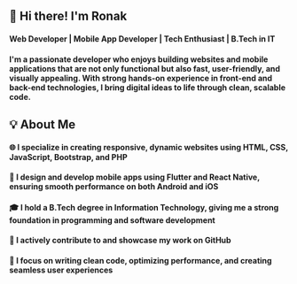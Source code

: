 ## 👋 Hi there! I'm Ronak 

#### Web Developer | Mobile App Developer | Tech Enthusiast | B.Tech in IT
#### I'm a passionate developer who enjoys building websites and mobile applications that are not only functional but also fast, user-friendly, and visually appealing. With strong hands-on experience in front-end and back-end technologies, I bring digital ideas to life through clean, scalable code.


## 💡 About Me
#### 🌐 I specialize in creating responsive, dynamic websites using HTML, CSS, JavaScript, Bootstrap, and PHP
#### 📱 I design and develop mobile apps using Flutter and React Native, ensuring smooth performance on both Android and iOS
#### 🎓 I hold a B.Tech degree in Information Technology, giving me a strong foundation in programming and software development
#### 🔗 I actively contribute to and showcase my work on GitHub
#### 🎯 I focus on writing clean code, optimizing performance, and creating seamless user experiences
